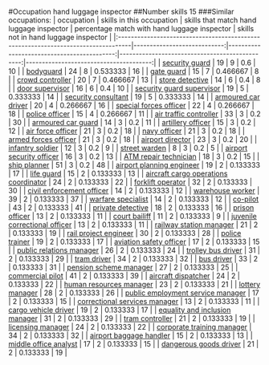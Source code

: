 #Occupation hand luggage inspector
##Number skills 15
###Similar occupations:
| occupation                                                                        |   skills in this occupation |   skills that match hand luggage inspector |   percentage match with hand luggage inspector |   skills not in hand luggage inspector |
|:----------------------------------------------------------------------------------|----------------------------:|-------------------------------------------:|-----------------------------------------------:|---------------------------------------:|
| [security guard](security_guard.md)                                               |                          19 |                                          9 |                                       0.6      |                                     10 |
| [bodyguard](bodyguard.md)                                                         |                          24 |                                          8 |                                       0.533333 |                                     16 |
| [gate guard](gate_guard.md)                                                       |                          15 |                                          7 |                                       0.466667 |                                      8 |
| [crowd controller](crowd_controller.md)                                           |                          20 |                                          7 |                                       0.466667 |                                     13 |
| [store detective](store_detective.md)                                             |                          14 |                                          6 |                                       0.4      |                                      8 |
| [door supervisor](door_supervisor.md)                                             |                          16 |                                          6 |                                       0.4      |                                     10 |
| [security guard supervisor](security_guard_supervisor.md)                         |                          19 |                                          5 |                                       0.333333 |                                     14 |
| [security consultant](security_consultant.md)                                     |                          19 |                                          5 |                                       0.333333 |                                     14 |
| [armoured car driver](armoured_car_driver.md)                                     |                          20 |                                          4 |                                       0.266667 |                                     16 |
| [special forces officer](special_forces_officer.md)                               |                          22 |                                          4 |                                       0.266667 |                                     18 |
| [police officer](police_officer.md)                                               |                          15 |                                          4 |                                       0.266667 |                                     11 |
| [air traffic controller](air_traffic_controller.md)                               |                          33 |                                          3 |                                       0.2      |                                     30 |
| [armoured car guard](armoured_car_guard.md)                                       |                          14 |                                          3 |                                       0.2      |                                     11 |
| [artillery officer](artillery_officer.md)                                         |                          15 |                                          3 |                                       0.2      |                                     12 |
| [air force officer](air_force_officer.md)                                         |                          21 |                                          3 |                                       0.2      |                                     18 |
| [navy officer](navy_officer.md)                                                   |                          21 |                                          3 |                                       0.2      |                                     18 |
| [armed forces officer](armed_forces_officer.md)                                   |                          21 |                                          3 |                                       0.2      |                                     18 |
| [airport director](airport_director.md)                                           |                          23 |                                          3 |                                       0.2      |                                     20 |
| [infantry soldier](infantry_soldier.md)                                           |                          12 |                                          3 |                                       0.2      |                                      9 |
| [street warden](street_warden.md)                                                 |                           8 |                                          3 |                                       0.2      |                                      5 |
| [airport security officer](airport_security_officer.md)                           |                          16 |                                          3 |                                       0.2      |                                     13 |
| [ATM repair technician](ATM_repair_technician.md)                                 |                          18 |                                          3 |                                       0.2      |                                     15 |
| [ship planner](ship_planner.md)                                                   |                          51 |                                          3 |                                       0.2      |                                     48 |
| [airport planning engineer](airport_planning_engineer.md)                         |                          19 |                                          2 |                                       0.133333 |                                     17 |
| [life guard](life_guard.md)                                                       |                          15 |                                          2 |                                       0.133333 |                                     13 |
| [aircraft cargo operations coordinator](aircraft_cargo_operations_coordinator.md) |                          24 |                                          2 |                                       0.133333 |                                     22 |
| [forklift operator](forklift_operator.md)                                         |                          32 |                                          2 |                                       0.133333 |                                     30 |
| [civil enforcement officer](civil_enforcement_officer.md)                         |                          14 |                                          2 |                                       0.133333 |                                     12 |
| [warehouse worker](warehouse_worker.md)                                           |                          39 |                                          2 |                                       0.133333 |                                     37 |
| [warfare specialist](warfare_specialist.md)                                       |                          14 |                                          2 |                                       0.133333 |                                     12 |
| [co-pilot](co-pilot.md)                                                           |                          43 |                                          2 |                                       0.133333 |                                     41 |
| [private detective](private_detective.md)                                         |                          18 |                                          2 |                                       0.133333 |                                     16 |
| [prison officer](prison_officer.md)                                               |                          13 |                                          2 |                                       0.133333 |                                     11 |
| [court bailiff](court_bailiff.md)                                                 |                          11 |                                          2 |                                       0.133333 |                                      9 |
| [juvenile correctional officer](juvenile_correctional_officer.md)                 |                          13 |                                          2 |                                       0.133333 |                                     11 |
| [railway station manager](railway_station_manager.md)                             |                          21 |                                          2 |                                       0.133333 |                                     19 |
| [rail project engineer](rail_project_engineer.md)                                 |                          30 |                                          2 |                                       0.133333 |                                     28 |
| [police trainer](police_trainer.md)                                               |                          19 |                                          2 |                                       0.133333 |                                     17 |
| [aviation safety officer](aviation_safety_officer.md)                             |                          17 |                                          2 |                                       0.133333 |                                     15 |
| [public relations manager](public_relations_manager.md)                           |                          26 |                                          2 |                                       0.133333 |                                     24 |
| [trolley bus driver](trolley_bus_driver.md)                                       |                          31 |                                          2 |                                       0.133333 |                                     29 |
| [tram driver](tram_driver.md)                                                     |                          34 |                                          2 |                                       0.133333 |                                     32 |
| [bus driver](bus_driver.md)                                                       |                          33 |                                          2 |                                       0.133333 |                                     31 |
| [pension scheme manager](pension_scheme_manager.md)                               |                          27 |                                          2 |                                       0.133333 |                                     25 |
| [commercial pilot](commercial_pilot.md)                                           |                          41 |                                          2 |                                       0.133333 |                                     39 |
| [aircraft dispatcher](aircraft_dispatcher.md)                                     |                          24 |                                          2 |                                       0.133333 |                                     22 |
| [human resources manager](human_resources_manager.md)                             |                          23 |                                          2 |                                       0.133333 |                                     21 |
| [lottery manager](lottery_manager.md)                                             |                          28 |                                          2 |                                       0.133333 |                                     26 |
| [public employment service manager](public_employment_service_manager.md)         |                          17 |                                          2 |                                       0.133333 |                                     15 |
| [correctional services manager](correctional_services_manager.md)                 |                          13 |                                          2 |                                       0.133333 |                                     11 |
| [cargo vehicle driver](cargo_vehicle_driver.md)                                   |                          19 |                                          2 |                                       0.133333 |                                     17 |
| [equality and inclusion manager](equality_and_inclusion_manager.md)               |                          31 |                                          2 |                                       0.133333 |                                     29 |
| [tram controller](tram_controller.md)                                             |                          21 |                                          2 |                                       0.133333 |                                     19 |
| [licensing manager](licensing_manager.md)                                         |                          24 |                                          2 |                                       0.133333 |                                     22 |
| [corporate training manager](corporate_training_manager.md)                       |                          34 |                                          2 |                                       0.133333 |                                     32 |
| [airport baggage handler](airport_baggage_handler.md)                             |                          15 |                                          2 |                                       0.133333 |                                     13 |
| [middle office analyst](middle_office_analyst.md)                                 |                          17 |                                          2 |                                       0.133333 |                                     15 |
| [dangerous goods driver](dangerous_goods_driver.md)                               |                          21 |                                          2 |                                       0.133333 |                                     19 |

